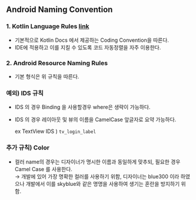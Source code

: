 ## **Android Naming Convention**

### 1. Kotlin Language Rules <a href="https://kotlinlang.org/docs/coding-conventions.html"> link </a>

- 기본적으로 Kotlin Docs 에서 제공하는 Coding Convention을 따른다.
- IDE에 적용하고 이를 지킬 수 있도록 코드 자동정렬을 자주 이용한다.



### 2. Android Resource Naming Rules

- 기본 형식은 위 규칙을 따른다.



### 예외) IDS 규칙

- IDS 의 경우 Binding 을 사용할경우 where은 생략이 가능하다.
- IDS 의 경우 레이아웃 및 뷰의 이름을 CamelCase 앞글자로 요약 가능하다.
      
    ex TextView IDS ) `tv_login_label`



### 추가 규칙) Color

- 컬러 name의 경우는 디자이너가 명시한 이름과 동일하게 맞추되, 필요한 경우 Camel Case 를 사용한다.  
 → 개발에 있어 가장 명확한 컬러를 사용하기 위함, 디자이너는 blue300 이라 하였으나 개발에서 이를 skyblue와 같은 명명을 사용하여 생기는 혼란을 방지하기 위함.
 


